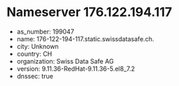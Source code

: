 # Nameserver 176.122.194.117

* as_number: 199047
* name: 176-122-194-117.static.swissdatasafe.ch.
* city: Unknown
* country: CH
* organization: Swiss Data Safe AG
* version: 9.11.36-RedHat-9.11.36-5.el8_7.2
* dnssec: true
